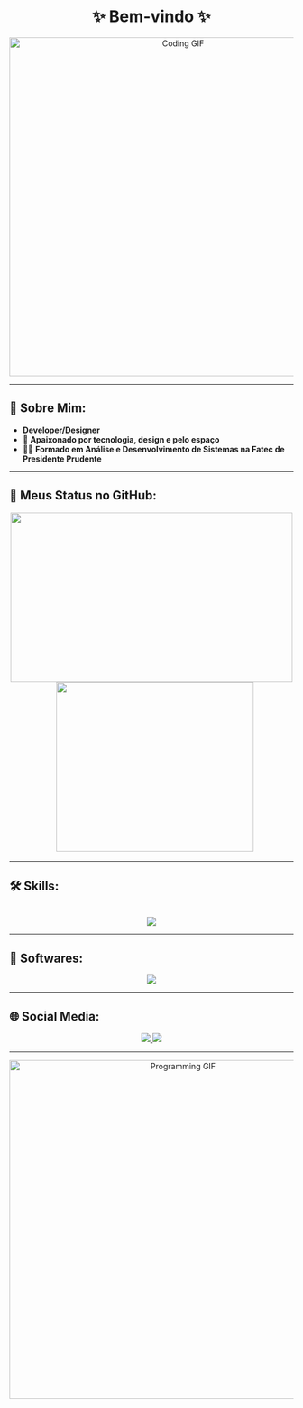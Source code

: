<div align="center">
  <h1>✨ Bem-vindo ✨</h1>
  <img src="https://media.giphy.com/media/SWoSkN6DxTszqIKEqv/giphy.gif" alt="Coding GIF" width="600px" />
</div>

---

## 🚀 Sobre Mim:
- **Developer/Designer**  
- 🌠 **Apaixonado por tecnologia, design e pelo espaço**  
- 👨‍🎓 **Formado em Análise e Desenvolvimento de Sistemas na Fatec de Presidente Prudente**
  

---

## 🌟 **Meus Status no GitHub:**
<div align="center">
  <img src='https://github-readme-stats.vercel.app/api?username=RafaPerez05&theme=react&show_icons=true' height='300px' width='500px' /> &nbsp;&nbsp;
  <img src='https://github-readme-stats.vercel.app/api/top-langs/?username=RafaPerez05&layout=donut&theme=react&hide=html,hack,blade' height='300px' width='350px' />
</div>

---

## 🛠 **Skills**:
<div align="center"><br>
   <img src="https://skillicons.dev/icons?i=css,js,php,cs,vue,mysql,mongodb,firebase,github,python,nodejs,react" />
</div>

---

## 🎨 **Softwares**:
<div align="center">
  <img src="https://skillicons.dev/icons?i=figma,photoshop,illustrator,postman,unity,vscode" />
</div>

---

## 🌐 **Social Media**:
<div align="center">
   <a href="https://www.linkedin.com/in/rafael-perez-8160b3251/" target="_blank">
     <img src="https://img.shields.io/badge/linkedin-%230077B5.svg?&style=for-the-badge&logo=linkedin&logoColor=white" />
   </a>
   <a href="https://www.instagram.com/rafaa_per3z/" target="_blank">
     <img src="https://img.shields.io/badge/instagram-%23E4405F.svg?&style=for-the-badge&logo=instagram&logoColor=white" />
   </a>
</div>

---

<div align="center">
  <img src="https://media.giphy.com/media/UvPvsX9oMlMWs/giphy.gif" alt="Programming GIF" width="600px" />
</div>
